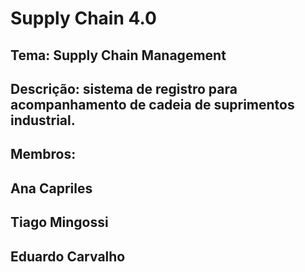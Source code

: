 # Supply Chain 4.0
## Tema: Supply Chain Management
## Descrição: sistema de registro para acompanhamento de cadeia de suprimentos industrial.
## Membros: 
## Ana Capriles
## Tiago Mingossi
## Eduardo Carvalho
